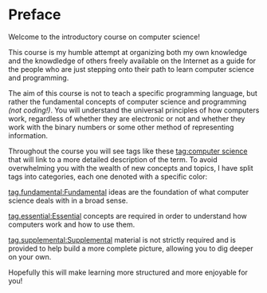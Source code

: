 # Preface

Welcome to the introductory course on computer science!

This course is my humble attempt at organizing both my own knowledge and the
knowdledge of others freely available on the Internet as a guide for the people
who are just stepping onto their path to learn computer science and programming.

The aim of this course is not to teach a specific programming language, but
rather the fundamental concepts of computer science and programming
_(not coding!)_.
You will understand the universal principles of how computers work, regardless
of whether they are electronic or not and whether they work with the binary
numbers or some other method of representing information.

Throughout the course you will see tags like these
[tag:computer science](https://en.wikipedia.org/wiki/Computer_science) that will
link to a more detailed description of the term. To avoid overwhelming you with
the wealth of new concepts and topics, I have split tags into categories, each
one denoted with a specific color:

[tag.fundamental:Fundamental](#) ideas are the foundation of what computer
science deals with in a broad sense.

[tag.essential:Essential](#) concepts are required in order to understand how
computers work and how to use them.

[tag.supplemental:Supplemental](#) material is not strictly required and is
provided to help build a more complete picture, allowing you to dig deeper on
your own.

Hopefully this will make learning more structured and more enjoyable for you!
